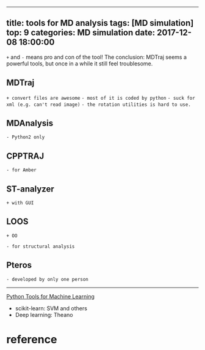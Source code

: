 
---
title:  tools for MD analysis
tags: [MD simulation]   
top: 9
categories: MD simulation
date: 2017-12-08 18:00:00
---

`+` and `-` means pro and con of the tool!
The conclusion: MDTraj seems a powerful tools, but once in a while it still feel troublesome.

<!-- more -->

## MDTraj
`+ convert files are awesome`
`- most of it is coded by python`
`- suck for xml (e.g. can't read image)`
`- the rotation utilities is hard to use.`



## MDAnalysis

`- Python2 only`

## CPPTRAJ

`- for Amber`

## ST-analyzer

`+ with GUI`

## LOOS

`+ OO`

`- for structural analysis` 

## Pteros

`- developed by only one person`



---

[Python Tools for Machine Learning](http://blog.csdn.net/garfielder007/article/details/51056048)

+ scikit-learn: SVM and others
+ Deep learning: Theano

# reference
[^1]: [Source](http://www.sciencedirect.com/science/article/pii/S0006349515008267)


